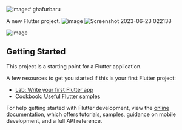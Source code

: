 ![image](https://github.com/AbdGhafur/ghafurbaru/assets/92065915/04b7b379-fe37-4798-9df6-1eff83fa4e3d)# ghafurbaru

A new Flutter project.
![image](https://github.com/AbdGhafur/ghafurbaru/assets/92065915/4be1c217-253b-46a1-b07a-cf5021623860)
![Screenshot 2023-06-23 022138](https://github.com/AbdGhafur/ghafurbaru/assets/92065915/d0daaa67-8a6a-4c3d-aad4-4c5efa40d0da)

![image](https://github.com/AbdGhafur/ghafurbaru/assets/92065915/48537515-95a5-423f-a133-c41e51a62334)




## Getting Started

This project is a starting point for a Flutter application.

A few resources to get you started if this is your first Flutter project:

- [Lab: Write your first Flutter app](https://docs.flutter.dev/get-started/codelab)
- [Cookbook: Useful Flutter samples](https://docs.flutter.dev/cookbook)

For help getting started with Flutter development, view the
[online documentation](https://docs.flutter.dev/), which offers tutorials,
samples, guidance on mobile development, and a full API reference.

